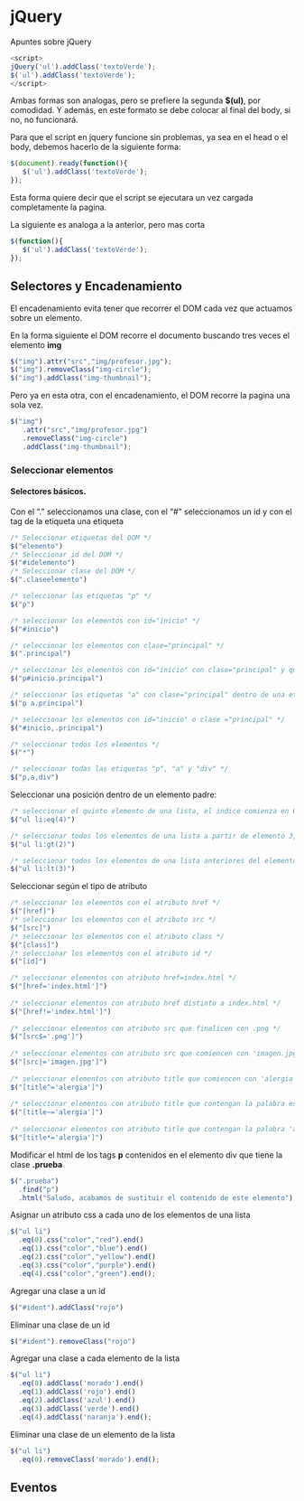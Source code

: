 # jQuery
Apuntes sobre jQuery

```js
<script>
jQuery('ul').addClass('textoVerde');
$('ul').addClass('textoVerde');
</script>
```
Ambas formas son analogas, pero se prefiere la segunda **$(ul)**, por comodidad.
Y además, en este formato se debe colocar al final del body, si no, no funcionará.

Para que el script en jquery funcione sin problemas, ya sea en el head o el body,
debemos hacerlo de la siguiente forma:
```js
$(document).ready(function(){
   $('ul').addClass('textoVerde');
});
```
Esta forma quiere decir que el script se ejecutara un vez cargada completamente la pagina.

La siguiente es analoga a la anterior, pero mas corta
```js
$(function(){
   $('ul').addClass('textoVerde');
});
```

## Selectores y Encadenamiento

El encadenamiento evita tener que recorrer el DOM cada vez que actuamos sobre un elemento.

En la forma siguiente el DOM recorre el documento buscando tres veces el elemento **img**
```js
$("img").attr("src","img/profesor.jpg");
$("img").removeClass("img-circle");
$("img").addClass("img-thumbnail");
```
Pero ya en esta otra, con el encadenamiento, el DOM recorre la pagina una sola vez.
```js
$("img")
   .attr("src","img/profesor.jpg")
   .removeClass("img-circle")
   .addClass("img-thumbnail");
```
### Seleccionar elementos
#### Selectores b&aacute;sicos.
Con el “.” seleccionamos una clase, con el “#” seleccionamos un id y con el tag de la etiqueta una etiqueta
```js
/* Seleccionar etiquetas del DOM */
$("elemento")
/* Seleccionar id del DOM */
$("#idelemento")
/* Seleccionar clase del DOM */
$(".claseelemento")

/* seleccionar las etiquetas "p" */
$("p")

/* seleccionar los elementos con id="inicio" */
$("#inicio")

/* seleccionar los elementos con clase="principal" */
$(".principal")

/* seleccionar los elementos con id="inicio" con clase="principal" y que son etiqueta "p" */
$("p#inicio.principal")

/* seleccionar las etiquetas "a" con clase="principal" dentro de una etiqueta "p" */
$("p a.principal")

/* seleccionar los elementos con id="inicio" o clase ="principal" */
$("#inicio,.principal")

/* seleccionar todos los elementos */
$("*")

/* seleccionar todas las etiquetas "p", "a" y "div" */
$("p,a,div")
```

Seleccionar una posición dentro de un elemento padre:
```js
/* seleccionar el quinto elemento de una lista, el indice comienza en 0 */
$("ul li:eq(4)")	

/* seleccionar todos los elementos de una lista a partir de elemento 3, el indice comienza en 0 */
$("ul li:gt(2)")

/* seleccionar todos los elementos de una lista anteriores del elemento 4, el indice comienza en 0 */
$("ul li:lt(3)")
```
Seleccionar seg&uacute;n el tipo de atributo
```js
/* seleccionar los elementos con el atributo href */
$("[href]")
/* seleccionar los elementos con el atributo src */
$("[src]")
/* seleccionar los elementos con el atributo class */
$("[class]")
/* seleccionar los elementos con el atributo id */
$("[id]")

/* seleccionar elementos con atributo href=index.html */
$("[href='index.html']")
 
/* seleccionar elementos con atributo href distinto a index.html */
$("[href!='index.html']")
 
/* seleccionar elementos con atributo src que finalicen con .png */
$("[src$='.png']")
 
/* seleccionar elementos con atributo src que comiencen con 'imagen.jpg' o con atributo src ='imagen.jpg' */
$("[src|='imagen.jpg']")
 
/* seleccionar elementos con atributo title que comiencen con 'alergia' */
$("[title^='alergia']")
 
/* seleccionar elementos con atributo title que contengan la palabra específica 'alergia' */
$("[title~='alergia']")
 
/* seleccionar elementos con atributo title que contengan la palabra 'alergia' */
$("[title*='alergia']")
```

Modificar el html de los tags **p** contenidos en el elemento div que tiene la clase **.prueba**
```js
$(".prueba")
  .find("p")
  .html("Saludo, acabamos de sustituir el contenido de este elemento");
```
Asignar un atributo css a cada uno de los elementos de una lista
```js
$("ul li")
  .eq(0).css("color","red").end()
  .eq(1).css("color","blue").end()
  .eq(2).css("color","yellow").end()
  .eq(3).css("color","purple").end()
  .eq(4).css("color","green").end();
 ```
 Agregar una clase a un id 
 ```js
$("#ident").addClass("rojo")
 ```
 Eliminar una clase de un id
 ```js
$("#ident").removeClass("rojo")
 ```
 Agregar una clase a cada elemento de la lista
```js
$("ul li")
  .eq(0).addClass('morado').end()
  .eq(1).addClass('rojo').end()
  .eq(2).addClass('azul').end()
  .eq(3).addClass('verde').end()
  .eq(4).addClass('naranja').end();
```
Eliminar una clase de un elemento de la lista
```js
$("ul li")
  .eq(0).removeClass('morado').end();
```

## Eventos
